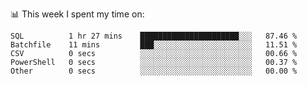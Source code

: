 📊 This week I spent my time on:
<!--START_SECTION:waka-->

```text
SQL          1 hr 27 mins    ██████████████████████░░░   87.46 %
Batchfile    11 mins         ███░░░░░░░░░░░░░░░░░░░░░░   11.51 %
CSV          0 secs          ░░░░░░░░░░░░░░░░░░░░░░░░░   00.66 %
PowerShell   0 secs          ░░░░░░░░░░░░░░░░░░░░░░░░░   00.37 %
Other        0 secs          ░░░░░░░░░░░░░░░░░░░░░░░░░   00.00 %
```

<!--END_SECTION:waka-->


